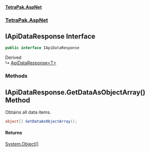 #### [TetraPak.AspNet](index.md 'index')
### [TetraPak.AspNet](TetraPak_AspNet.md 'TetraPak.AspNet')
## IApiDataResponse Interface
```csharp
public interface IApiDataResponse
```

Derived  
&#8627; [ApiDataResponse&lt;T&gt;](TetraPak_AspNet_ApiDataResponse_T_.md 'TetraPak.AspNet.ApiDataResponse&lt;T&gt;')  
### Methods
<a name='TetraPak_AspNet_IApiDataResponse_GetDataAsObjectArray()'></a>
## IApiDataResponse.GetDataAsObjectArray() Method
Obtains all data items.  
```csharp
object[] GetDataAsObjectArray();
```
#### Returns
[System.Object](https://docs.microsoft.com/en-us/dotnet/api/System.Object 'System.Object')[[]](https://docs.microsoft.com/en-us/dotnet/api/System.Array 'System.Array')  
  
